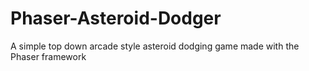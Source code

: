 # Phaser-Asteroid-Dodger
A simple top down arcade style asteroid dodging game made with the Phaser framework
